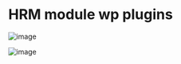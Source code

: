 # HRM module wp plugins

![image](https://github.com/nidadev/wp-plugins/assets/53574300/cf88f4a9-3e55-4d1f-a0e0-0aa20aaf996a)

![image](https://github.com/nidadev/HRM-plugin/assets/53574300/69c223fa-aea1-42d9-b7e5-6fda4e879f5f)


 

